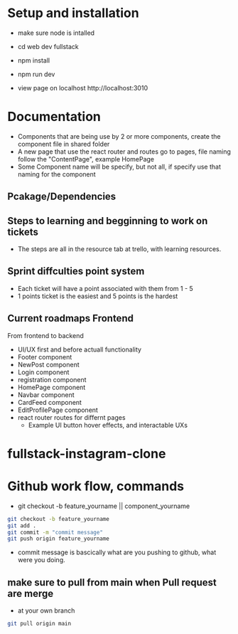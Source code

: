 # Setup and installation

- make sure node is intalled

- cd web dev fullstack
- npm install
- npm run dev
- view page on localhost http://localhost:3010

# Documentation

- Components that are being use by 2 or more components, create the component file in shared folder
- A new page that use the react router and routes go to pages, file naming follow the "ContentPage", example HomePage
- Some Component name will be specify, but not all, if specify use that naming for the component

## Pcakage/Dependencies

## Steps to learning and begginning to work on tickets

- The steps are all in the resource tab at trello, with learning resources.

## Sprint diffculties point system

- Each ticket will have a point associated with them from 1 - 5
- 1 points ticket is the easiest and 5 points is the hardest

## Current roadmaps Frontend

From frontend to backend

- UI/UX first and before actuall functionality
- Footer component
- NewPost component
- Login component
- registration component
- HomePage component
- Navbar component
- CardFeed component
- EditProfilePage component
- react router routes for differnt pages
  - Example UI button hover effects, and interactable UXs

# fullstack-instagram-clone

# Github work flow, commands

- git checkout -b feature_yourname || component_yourname

```bash
git checkout -b feature_yourname
git add .
git commit -m "commit message"
git push origin feature_yourname
```

- commit message is bascically what are you pushing to github, what were you doing.

## make sure to pull from main when Pull request are merge

- at your own branch

```bash
git pull origin main
```
